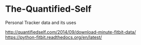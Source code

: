 # The-Quantified-Self
Personal Tracker data and its uses

http://quantifiedself.com/2014/09/download-minute-fitbit-data/
https://python-fitbit.readthedocs.org/en/latest/
